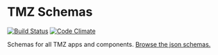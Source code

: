 TMZ Schemas
========

[![Build Status](https://api.travis-ci.org/wb-apps/tmz-schemas.svg)](https://travis-ci.org/wb-apps/tmz-schemas)
[![Code Climate](https://codeclimate.com/github/wb-apps/tmz-schemas/badges/gpa.svg)](https://codeclimate.com/github/wb-apps/tmz-schemas)

Schemas for all TMZ apps and components.  [Browse the json schemas.](http://schemas.tmz.com/)
